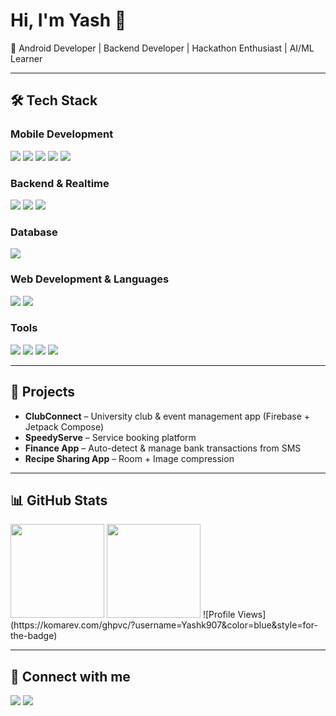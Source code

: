 # Hi, I'm Yash 👋  

🚀 Android Developer | Backend Developer | Hackathon Enthusiast | AI/ML Learner  

---

## 🛠️ Tech Stack

### **Mobile Development**
<p>
  <img src="https://img.shields.io/badge/Kotlin-7F52FF?style=for-the-badge&logo=kotlin&logoColor=white" />
  <img src="https://img.shields.io/badge/Jetpack%20Compose-4285F4?style=for-the-badge&logo=android&logoColor=white" />
  <img src="https://img.shields.io/badge/Android%20Studio-3DDC84?style=for-the-badge&logo=androidstudio&logoColor=white" />
  <img src="https://img.shields.io/badge/Hilt-4285F4?style=for-the-badge&logo=android&logoColor=white" />
  <img src="https://img.shields.io/badge/Room-3DDC84?style=for-the-badge&logo=android&logoColor=white" />
</p>

### **Backend & Realtime**
<p>
  <img src="https://img.shields.io/badge/Node.js-43853D?style=for-the-badge&logo=node.js&logoColor=white" />
  <img src="https://img.shields.io/badge/WebSocket-010101?style=for-the-badge&logo=socket.io&logoColor=white" />
  <img src="https://img.shields.io/badge/Express.js-000000?style=for-the-badge&logo=express&logoColor=white" />
</p>

### **Database**
<p>
  <img src="https://img.shields.io/badge/MongoDB-4EA94B?style=for-the-badge&logo=mongodb&logoColor=white" />
</p>

### **Web Development & Languages**
<p>
  <img src="https://img.shields.io/badge/JavaScript-F7DF1E?style=for-the-badge&logo=javascript&logoColor=black" />
  <img src="https://img.shields.io/badge/C++-00599C?style=for-the-badge&logo=c%2B%2B&logoColor=white" />
</p>

### **Tools**
<p>
  <img src="https://img.shields.io/badge/Git-F05032?style=for-the-badge&logo=git&logoColor=white" />
  <img src="https://img.shields.io/badge/GitHub-181717?style=for-the-badge&logo=github&logoColor=white" />
  <img src="https://img.shields.io/badge/Postman-FF6C37?style=for-the-badge&logo=postman&logoColor=white" />
  <img src="https://img.shields.io/badge/Linux-FCC624?style=for-the-badge&logo=linux&logoColor=black" />
</p>

---

## 🌟 Projects
- **ClubConnect** – University club & event management app (Firebase + Jetpack Compose)
- **SpeedyServe** – Service booking platform  
- **Finance App** – Auto-detect & manage bank transactions from SMS  
- **Recipe Sharing App** – Room + Image compression  

---

## 📊 GitHub Stats  
<p>
  <img src="https://github-readme-stats.vercel.app/api?username=Yashk907&show_icons=true&theme=tokyonight" height="150"/>
  <img src="https://github-readme-stats.vercel.app/api/top-langs/?username=Yashk907&layout=compact&theme=tokyonight" height="150"/>
  ![Profile Views](https://komarev.com/ghpvc/?username=Yashk907&color=blue&style=for-the-badge)

</p>

---

## 🤝 Connect with me  
<p>
  <a href="https://www.linkedin.com/in/yash-karande-849b55290/"><img src="https://img.shields.io/badge/LinkedIn-blue?style=for-the-badge&logo=linkedin" /></a>
  <a href="mailto:yashkarande907@gmail.com"><img src="https://img.shields.io/badge/Gmail-red?style=for-the-badge&logo=gmail&logoColor=white" /></a>
</p>
